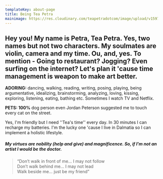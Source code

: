 ```yaml
---
templateKey: about-page
title: Being Tea Petra
mainimage: https://res.cloudinary.com/teapetradotcom/image/upload/v1597688953/1D1A5768_s88wum.jpg
---
```

## Hey you! My name is **Petra, Tea Petra**. Yes, two names but not two characters. My soulmates are violin, camera and my time. Ou, and, yes. To mention - Going to restaurant? Jogging? Even surfing on the internet? Let's plan it 'cause time management is weapon to make art better.

**ADORING:** dancing, walking, reading, writing, posing, playing, being argumentative, idealizing, brainstorming, analyzing, loving, kissing, exploring, listening, eating, bathing etc. Sometimes I watch TV and Netflix.

**PETS:  100%** dog person even Jordan Peterson suggested me to touch every cat on the street.

Yes, I'm friendly but I need ''Tea's time'' every day. In 30 minutes I can recharge my batteries. I'm the lucky one 'cause I live in Dalmatia so I can implement a holistic lifestyle.

##### My virtues are nobility (help and give) and magnificence. So, if I'm not an artist I would be the doctor.

<!--StartFragment-->

> “Don’t walk in front of me… I may not follow\
> Don’t walk behind me… I may not lead\
> Walk beside me… just be my friend”

<!--EndFragment-->

<!--EndFragment-->

![]()
